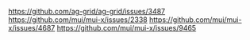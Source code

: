 https://github.com/ag-grid/ag-grid/issues/3487
https://github.com/mui/mui-x/issues/2338
https://github.com/mui/mui-x/issues/4687
https://github.com/mui/mui-x/issues/9465

